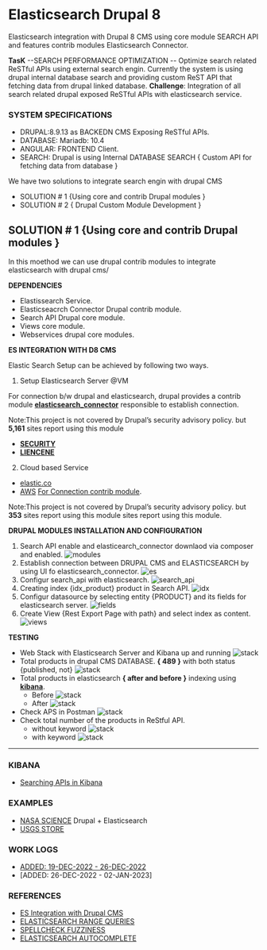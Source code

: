 # Elasticsearch Drupal 8

Elasticsearch integration with Drupal 8 CMS using core module SEARCH API and features contrib modules Elasticsearch Connector.

**TasK** --SEARCH PERFORMANCE OPTIMIZATION --
Optimize search related ReSTful APIs using external search engin. Currently the system is using drupal internal database search and providing custom ReST API that fetching data from drupal linked database.
**Challenge**: Integration of all search related drupal exposed ReSTful APIs with elasticsearch service.

### SYSTEM SPECIFICATIONS

- DRUPAL:8.9.13 as BACKEDN CMS Exposing ReSTful APIs.
- DATABASE: Mariadb: 10.4
- ANGULAR: FRONTEND Client.
- SEARCH: Drupal is using Internal DATABASE SEARCH { Custom API for fetching data from database }

We have two solutions to integrate search engin with drupal CMS

- SOLUTION # 1 {Using core and contrib Drupal modules }
- SOLUTION # 2 { Drupal Custom Module Development }

## SOLUTION # 1 {Using core and contrib Drupal modules }

In this moethod we can use drupal contrib modules to integrate elasticsearch with drupal cms/

**DEPENDENCIES**

- Elastissearch Service.
- Elasticseacrch Connector Drupal contrib module.
- Search API Drupal core module.
- Views core module.
- Webservices drupal core modules.

**ES INTEGRATION WITH D8 CMS**

Elastic Search Setup can be achieved by following two ways.

1. Setup Elasticsearch Server @VM

For connection b/w drupal and elasticsearch, drupal provides a contrib module [**elasticsearch_connector**](https://www.drupal.org/project/elasticsearch_connector) responsible to establish connection.

Note:This project is not covered by Drupal’s security advisory policy.
but **5,161** sites report using this module

- [**SECURITY**](https://github.com/arsibux/elasticsearch-drupal/blob/main/_progress/SECURITY.md)
- [**LIENCENE**](https://github.com/arsibux/elasticsearch-drupal/blob/main/_progress/LICENSE.md)

2. Cloud based Service

- [elastic.co](https://www.elastic.co/cloud/)
- [AWS](https://aws.amazon.com/marketplace/pp/prodview-voru33wi6xs7k)
  [For Connection contrib module](https://www.drupal.org/project/elasticsearch_aws_connector).

Note:This project is not covered by Drupal’s security advisory policy.
but **353** sites report using this module sites report using this module.

**DRUPAL MODULES INSTALLATION AND CONFIGURATION**

1. Search API enable and elasticearch_connector downlaod via composer and enabled.
   ![modules](https://github.com/arsibux/elasticsearch-drupal/blob/main/images/steps/es_enabled.png)
2. Establish connection between DRUPAL CMS and ELASTICSEARCH by using UI fo elasticsearch_connector.
   ![es](https://github.com/arsibux/elasticsearch-drupal/blob/main/images/steps/es.png)
3. Configur search_api with elasticsearch.
   ![search_api](https://github.com/arsibux/elasticsearch-drupal/blob/main/images/steps/search_api.png)
4. Creating index {idx_product} product in Search API.
   ![idx](https://github.com/arsibux/elasticsearch-drupal/blob/main/images/steps/idx.png)
5. Configur datasource by selecting entity {PRODUCT} and its fields for elasticsearch server.
   ![fields](https://github.com/arsibux/elasticsearch-drupal/blob/main/images/steps/idx.png)
6. Create View {Rest Export Page with path} and select index as content.
   ![views](https://github.com/arsibux/elasticsearch-drupal/blob/main/images/steps/view.png)

**TESTING**

- Web Stack with Elasticsearch Server and Kibana up and running
  ![stack](https://github.com/arsibux/elasticsearch-drupal/blob/main/images/testing/stack.png)
- Total products in drupal CMS DATABASE. **{ 489 }** with both status {published, not}
  ![stack](https://github.com/arsibux/elasticsearch-drupal/blob/main/images/testing/db.png)
- Total products in elasticsearch **{ after and before }** indexing using [**kibana**](https://github.com/arsibux/elasticsearch-drupal/blob/main/_progress/KIBANA.md).
  - Before ![stack](https://github.com/arsibux/elasticsearch-drupal/blob/main/images/testing/before.png)
  - After ![stack](https://github.com/arsibux/elasticsearch-drupal/blob/main/images/testing/after.png)
- Check APS in Postman
  ![stack](https://github.com/arsibux/elasticsearch-drupal/blob/main/images/testing/postman.png)
- Check total number of the products in ReStful API.
  - without keyword
    ![stack](https://github.com/arsibux/elasticsearch-drupal/blob/main/images/testing/total.png)
  - with keyword
    ![stack](https://github.com/arsibux/elasticsearch-drupal/blob/main/images/testing/filter.png)

<hr>

<!-- ## SOLUTION # 2 { Custom Development }

### NEW MODULE { zain_elasticsearch } -->

### KIBANA

- [Searching APIs in Kibana](https://github.com/arsibux/elasticsearch-drupal/blob/main/_progress/KIBANA.md)

### EXAMPLES

- [NASA SCIENCE](https://science.nasa.gov/) Drupal + Elasticsearch
- [USGS STORE](https://store.usgs.gov/)

### WORK LOGS

- [ADDED: 19-DEC-2022 - 26-DEC-2022](https://github.com/arsibux/elasticsearch-drupal/blob/main/_progress/26_DEC_TO_02_JAN.md)
- [ADDED: 26-DEC-2022 - 02-JAN-2023]

### REFERENCES

- [ES Integration with Drupal CMS](https://www.lullabot.com/articles/indexing-content-from-drupal-8-to-elasticsearch)
- [ELASTICSEARCH RANGE QUERIES](https://linuxhint.com/elasticsearch-range-query/)
- [SPELLCHECK FUZZINESS](https://engineering.empathy.co/spellcheck-in-elasticsearch/)
- [ELASTICSEARCH AUTOCOMPLETE](https://opster.com/guides/elasticsearch/how-tos/elasticsearch-auto-complete-guide/)

<!-- -[Video](https://opendistro.github.io/for-elasticsearch-docs/docs/elasticsearch/ux/)
- [Video](https://medium.com/quantyca/reviving-an-e-commerce-search-engine-using-elasticsearch-)
- [Video](https://www.youtube.com/watch?v=_h12KHPg_WE)
- [Video](https://www.youtube.com/watch?v=K-DWcM886Z4)
- [Video](https://www.youtube.com/watch?v=_h12KHPg_WE)
- [Video](https://www.youtube.com/watch?v=OoMZPU4EGrU)
- [Video](https://www.youtube.com/watch?v=FkxAfpvRrbc) -->
